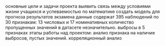 основные цели и задачи проекта
выявить связь между условиями жизни учащихся и успеваемостью по математике
создать модель для прогноза результатов экзамена
данные содержат 395 наблюдений по 30 признакам: 13 числовых и 17 номинативных
количество пропущенных значений  в датасете незначительно. выбросы в 5  признаках
этапы работы над проектом: анализ признака на  наличие  выбросов, пустых 
значений. корреляционный анализ

